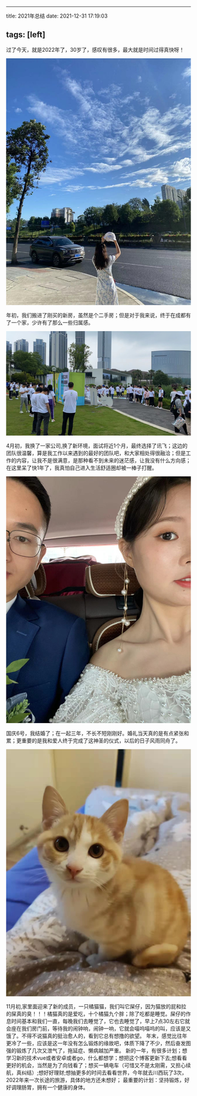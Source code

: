 
---
title: 2021年总结
date: 2021-12-31 17:19:03
<!--description: 点击阅读前文前, 首页能看到的文章的简短描述-->
tags: [left]
---
<meta name="referrer" content="no-referrer"/>

  过了今天，就是2022年了，30岁了，感叹有很多，最大就是时间过得真快呀！

![xxxx](/img/2021end/2021end_00.jpeg)

<!-- more -->
  年初，我们搬进了刚买的新房，虽然是个二手房；但是对于我来说，终于在成都有了一个家，少许有了那么一些归属感。

![xxxx](/img/2021end/2021end_01.jpeg)

  4月初，我换了一家公司,换了新环境，面试将近1个月，最终选择了讯飞；这边的团队很温馨，算是我工作以来遇到的最好的团队吧，和大家相处得很融洽；但是工作的内容，让我不是很满意，是那种看不到未来的迷茫感，让我没有什么方向感；在这里呆了快1年了，我真怕自己进入生活舒适圈却被一棒子打醒。

![xxxx](/img/2021end/2021end_02.jpeg)

  国庆6号，我结婚了；在一起三年，不长不短刚刚好。婚礼当天真的是有点紧张和累；更重要的是我和爱人终于完成了这神圣的仪式，以后的日子风雨同舟了。

![xxxx](/img/2021end/2021end_03.jpeg)

  11月初,家里面迎来了新的成员，一只橘猫猫，我们叫它屎仔，因为猫放的屁和拉的屎真的臭！！！橘猫真的是爱吃，十个橘猫九个胖；除了吃都是睡觉。屎仔的作息时间基本和我们一直，每晚我们去睡觉了，它也去睡觉了，早上7点30左右它就会座在我们房门前，等待我的闹钟响，闹钟一响，它就会喵呜喵呜的叫，应该是又饿了。不得不说猫真的挺治愈人的，看到它总有想撸的欲望。
  年末，感觉比往年更冷了一些，应该是这一年没有怎么锻炼的缘故吧，体质下降了不少，然后奋发图强的锻炼了几次又泄气了，拖延症、懒病越加严重。
  新的一年，有很多计划；想学习新的技术vue或者安卓或者go，什么都想学；想把这个博客更新下去;想看看更好的机会，当然是为了向钱看了；想买一辆电车（可惜又不是太刚需，又担心续航，真纠结）;想好好理财;想抽更多的时间去看看世界，今年就去川西玩了3次，2022年来一次长途的旅游，具体的地方还未想好； 最重要的计划：坚持锻炼，好好调理肠胃，拥有一个健康的身体。


